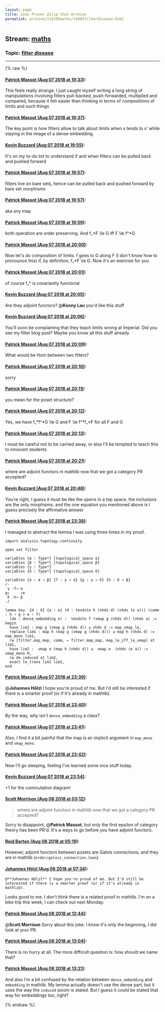 ```yaml
---
layout: page
title: Lean Prover Zulip Chat Archive 
permalink: archive/116395maths/14085filterdisease.html
---
```


## Stream: [maths](index.html)
### Topic: [filter disease](14085filterdisease.html)

---


{% raw %}
#### [ Patrick Massot (Aug 07 2018 at 19:33)](https://leanprover.zulipchat.com/#narrow/stream/116395-maths/topic/filter%20disease/near/131057798):
This feels really strange: I just caught  myself writing a long string of manipulations involving filters pull-backed, push-forwarded, multiplied and compared, because it felt easier than thinking in terms of compositions of limits and such things

#### [ Patrick Massot (Aug 07 2018 at 19:37)](https://leanprover.zulipchat.com/#narrow/stream/116395-maths/topic/filter%20disease/near/131058064):
The key point is how filters allow to talk about limits when x tends to x' while staying in the image of a dense embedding.

#### [ Kevin Buzzard (Aug 07 2018 at 19:55)](https://leanprover.zulipchat.com/#narrow/stream/116395-maths/topic/filter%20disease/near/131059184):
It's on my to-do list to understand if and when filters can be pulled back and pushed forward

#### [ Patrick Massot (Aug 07 2018 at 19:57)](https://leanprover.zulipchat.com/#narrow/stream/116395-maths/topic/filter%20disease/near/131059283):
filters live on bare sets, hence can be pulled back and pushed forward by bare set morphisms

#### [ Patrick Massot (Aug 07 2018 at 19:57)](https://leanprover.zulipchat.com/#narrow/stream/116395-maths/topic/filter%20disease/near/131059294):
aka any map

#### [ Patrick Massot (Aug 07 2018 at 19:59)](https://leanprover.zulipchat.com/#narrow/stream/116395-maths/topic/filter%20disease/near/131059431):
both operation are order preserving. And f_*F \le G iff F \le f^*G

#### [ Patrick Massot (Aug 07 2018 at 20:00)](https://leanprover.zulipchat.com/#narrow/stream/116395-maths/topic/filter%20disease/near/131059536):
Now let's do composition of limits. f goes to G along F (I don't know how to pronounce this) if, by definition, f_*F \le G. Now it's an exercise for you

#### [ Patrick Massot (Aug 07 2018 at 20:01)](https://leanprover.zulipchat.com/#narrow/stream/116395-maths/topic/filter%20disease/near/131059574):
of course f_* is covariantly functorial

#### [ Kevin Buzzard (Aug 07 2018 at 20:05)](https://leanprover.zulipchat.com/#narrow/stream/116395-maths/topic/filter%20disease/near/131059776):
Are they adjoint functors? @**Kenny Lau** you'd like this stuff

#### [ Kevin Buzzard (Aug 07 2018 at 20:06)](https://leanprover.zulipchat.com/#narrow/stream/116395-maths/topic/filter%20disease/near/131059802):
You'll soon be complaining that they teach limits wrong at Imperial. Did you see my  filter blog post? Maybe you know all this stuff already

#### [ Patrick Massot (Aug 07 2018 at 20:09)](https://leanprover.zulipchat.com/#narrow/stream/116395-maths/topic/filter%20disease/near/131060103):
What would be Hom between two filters?

#### [ Patrick Massot (Aug 07 2018 at 20:10)](https://leanprover.zulipchat.com/#narrow/stream/116395-maths/topic/filter%20disease/near/131060239):
sorry

#### [ Patrick Massot (Aug 07 2018 at 20:11)](https://leanprover.zulipchat.com/#narrow/stream/116395-maths/topic/filter%20disease/near/131060254):
you mean for the poset structure?

#### [ Patrick Massot (Aug 07 2018 at 20:12)](https://leanprover.zulipchat.com/#narrow/stream/116395-maths/topic/filter%20disease/near/131060330):
Yes, we have f_*f^*G \le G  and F \le f^*f_*F  for all F and G

#### [ Patrick Massot (Aug 07 2018 at 20:13)](https://leanprover.zulipchat.com/#narrow/stream/116395-maths/topic/filter%20disease/near/131060390):
I must be careful not to be carried away, or else I'll be tempted to teach this to innocent students

#### [ Patrick Massot (Aug 07 2018 at 20:21)](https://leanprover.zulipchat.com/#narrow/stream/116395-maths/topic/filter%20disease/near/131060872):
where are adjoint functors in mathlib now that we got a category PR accepted?

#### [ Kevin Buzzard (Aug 07 2018 at 20:48)](https://leanprover.zulipchat.com/#narrow/stream/116395-maths/topic/filter%20disease/near/131062286):
You're right, I guess it must be like the opens in a top space, the inclusions are the only morphisms, and the one equation you mentioned above is I guess precisely the affirmative answer

#### [ Patrick Massot (Aug 07 2018 at 23:38)](https://leanprover.zulipchat.com/#narrow/stream/116395-maths/topic/filter%20disease/near/131070762):
I managed to abstract the lemma I was using three times in my proof.
```lean
import analysis.topology.continuity

open set filter

variables {α : Type*} [topological_space α] 
variables {β : Type*} [topological_space β]
variables {γ : Type*}
variables {δ : Type*} [topological_space δ]

variables {e : α → β} {f : γ → α} {g : γ → δ} {h : δ → β}
/-
 γ -f→ α
g↓     ↓e
 δ -h→ β 
-/

lemma key  {d : δ} {a : α} (H : tendsto h (nhds d) (nhds (e a))) (comm : h ∘ g = e ∘ f)
  (de : dense_embedding e) :  tendsto f (vmap g (nhds d)) (nhds a) :=
begin
  have lim1 : map g (vmap g (nhds d)) ≤ nhds d := map_vmap_le,
  replace lim1 : map h (map g (vmap g (nhds d))) ≤ map h (nhds d) := map_mono lim1,
  rw [filter.map_map, comm, ← filter.map_map, map_le_iff_le_vmap] at lim1,
  have lim2 :  vmap e (map h (nhds d)) ≤  vmap e  (nhds (e a)) := vmap_mono H,
  rw de.induced at lim2,
  exact le_trans lim1 lim2,
end
```

#### [ Patrick Massot (Aug 07 2018 at 23:39)](https://leanprover.zulipchat.com/#narrow/stream/116395-maths/topic/filter%20disease/near/131070803):
@**Johannes Hölzl** I hope you're proud of me. But I'd still be interested if there is a smarter proof (or if it's already in mathlib).

#### [ Patrick Massot (Aug 07 2018 at 23:40)](https://leanprover.zulipchat.com/#narrow/stream/116395-maths/topic/filter%20disease/near/131070879):
By the way, why isn't `dense_embedding` a class?

#### [ Patrick Massot (Aug 07 2018 at 23:41)](https://leanprover.zulipchat.com/#narrow/stream/116395-maths/topic/filter%20disease/near/131070901):
Also, I find it a bit painful that the map is an implicit argument in `map_mono` and `vmap_mono`.

#### [ Patrick Massot (Aug 07 2018 at 23:42)](https://leanprover.zulipchat.com/#narrow/stream/116395-maths/topic/filter%20disease/near/131070985):
Now I'll go sleeping, feeling I've learned some nice stuff today.

#### [ Kevin Buzzard (Aug 07 2018 at 23:54)](https://leanprover.zulipchat.com/#narrow/stream/116395-maths/topic/filter%20disease/near/131071488):
+1 for the commutative diagram!

#### [ Scott Morrison (Aug 08 2018 at 03:12)](https://leanprover.zulipchat.com/#narrow/stream/116395-maths/topic/filter%20disease/near/131079718):
> where are adjoint functors in mathlib now that we got a category PR accepted?

Sorry to disappoint, @**Patrick Massot**, but only the first epsilon of category theory has been PR'd. It's a ways to go before you have adjoint functors.

#### [ Reid Barton (Aug 08 2018 at 05:19)](https://leanprover.zulipchat.com/#narrow/stream/116395-maths/topic/filter%20disease/near/131084690):
However, adjoint functors between posets are Galois connections, and they are in mathlib (`order/galois_connection.lean`).

#### [ Johannes Hölzl (Aug 08 2018 at 07:34)](https://leanprover.zulipchat.com/#narrow/stream/116395-maths/topic/filter%20disease/near/131089180):
```quote
@**Johannes Hölzl** I hope you're proud of me. But I'd still be interested if there is a smarter proof (or if it's already in mathlib).
```
 
Looks good to me. I don't think there is a related proof in mathlib. I'm on a bike trip this week, I can check out next Monday.

#### [ Patrick Massot (Aug 08 2018 at 12:44)](https://leanprover.zulipchat.com/#narrow/stream/116395-maths/topic/filter%20disease/near/131100297):
@**Scott Morrison** Sorry about this joke. I know it's only the beginning, I did look at your PR.

#### [ Patrick Massot (Aug 08 2018 at 13:04)](https://leanprover.zulipchat.com/#narrow/stream/116395-maths/topic/filter%20disease/near/131101008):
There is no hurry at all. The more difficult question is: how should we name that?

#### [ Patrick Massot (Aug 08 2018 at 13:21)](https://leanprover.zulipchat.com/#narrow/stream/116395-maths/topic/filter%20disease/near/131101650):
And also I'm a bit confused by the relation between `dense_embedding` and `embedding` in mathlib. My lemma actually doesn't use the dense part, but it uses the way the `induced` axiom is stated. But I guess it could be stated that way for embeddings too, right?


{% endraw %}
